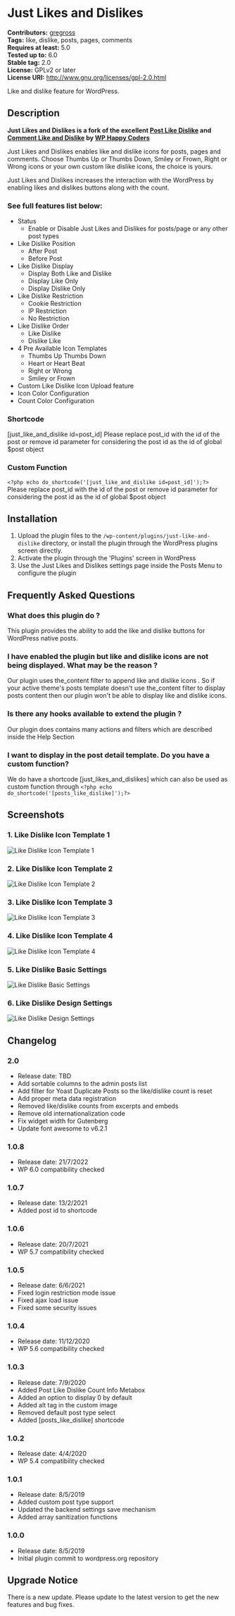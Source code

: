 # Just Likes and Dislikes #
**Contributors:** [gregross](https://profiles.wordpress.org/gregross/)  
**Tags:** like, dislike, posts, pages, comments  
**Requires at least:** 5.0  
**Tested up to:** 6.0  
**Stable tag:** 2.0  
**License:** GPLv2 or later  
**License URI:** http://www.gnu.org/licenses/gpl-2.0.html  

Like and dislike feature for WordPress.

## Description ##
**Just Likes and Dislikes is a fork of the excellent [Post Like Dislike](https://wordpress.org/plugins/posts-like-dislike/) and [Comment Like and Dislike](https://wordpress.org/plugins/comments-like-dislike/) by [WP Happy Coders](http://wphappycoders.com/)**

Just Likes and Dislikes enables like and dislike icons for posts, pages and comments. Choose Thumbs Up or Thumbs Down, Smiley or Frown, Right or Wrong icons or your own custom like dislike icons, the choice is yours.

Just Likes and Dislikes increases the interaction with the WordPress by enabling likes and dislikes buttons along with the count.

### See full features list below: ###
* Status
    - Enable or Disable Just Likes and Dislikes for posts/page or any other post types
* Like Dislike Position
    - After Post
    - Before Post
* Like Dislike Display
    - Display Both Like and Dislike
    - Display Like Only
    - Display Dislike Only
* Like Dislike Restriction
    - Cookie Restriction
    - IP Restriction
    - No Restriction
* Like Dislike Order
    - Like Dislike
    - Dislike Like
* 4 Pre Available Icon Templates
    - Thumbs Up Thumbs Down
    - Heart or Heart Beat
    - Right or Wrong
    - Smiley or Frown
* Custom Like Dislike Icon Upload feature
* Icon Color Configuration
* Count Color Configuration

### Shortcode ###
[just_like_and_dislike id=post_id]
Please replace post_id with the id of the post or remove id parameter for considering the post id as the id of global $post object

### Custom Function ###
`<?php echo do_shortcode('[just_like_and_dislike id=post_id]');?>`
Please replace post_id with the id of the post or remove id parameter for considering the post id as the id of global $post object

## Installation ##

1. Upload the plugin files to the `/wp-content/plugins/just-like-and-dislike` directory, or install the plugin through the WordPress plugins screen directly.
1. Activate the plugin through the 'Plugins' screen in WordPress
1. Use the Just Likes and Dislikes settings page inside the Posts Menu to configure the plugin

## Frequently Asked Questions ##
### What does this plugin do ? ###
This plugin provides the ability to add the like and dislike buttons for WordPress native posts.

### I have enabled the plugin but like and dislike icons are not being displayed. What may be the reason ? ###
Our plugin uses the_content filter to append like and dislike icons . So if your active theme's posts template doesn't use the_content filter to display posts content then our plugin won't be able to display like and dislike icons.

### Is there any hooks available to extend the plugin ? ###
Our plugin does contains many actions and filters which are described inside the Help Section

### I want to display in the post detail template. Do you have a custom function? ###
We do have a shortcode [just_likes_and_dislikes] which can also be used as custom function through `<?php echo do_shortcode('[posts_like_dislike]');?>`

## Screenshots ##

### 1. Like Dislike Icon Template 1 ###
![Like Dislike Icon Template 1](assets/screenshot-1.png)

### 2. Like Dislike Icon Template 2 ###
![Like Dislike Icon Template 2](assets/screenshot-2.png)

### 3. Like Dislike Icon Template 3 ###
![Like Dislike Icon Template 3](assets/screenshot-3.png)

### 4. Like Dislike Icon Template 4 ###
![Like Dislike Icon Template 4](assets/screenshot-4.png)

### 5. Like Dislike Basic Settings ###
![Like Dislike Basic Settings](assets/screenshot-5.png)

### 6. Like Dislike Design Settings ###
![Like Dislike Design Settings](assets/screenshot-6.png)


## Changelog ##
### 2.0 ###
* Release date: TBD
* Add sortable columns to the admin posts list
* Add filter for Yoast Duplicate Posts so the like/dislike count is reset
* Add proper meta data registration
* Removed like/dislike counts from excerpts and embeds
* Remove old internationalization code
* Fix widget width for Gutenberg
* Update font awesome to v6.2.1

### 1.0.8 ###
* Release date: 21/7/2022
* WP 6.0 compatibility checked

### 1.0.7 ###
* Release date: 13/2/2021
* Added post id to shortcode

### 1.0.6 ###
* Release date: 20/7/2021
* WP 5.7 compatibility checked

### 1.0.5 ###
* Release date: 6/6/2021
* Fixed login restriction mode issue
* Fixed ajax load issue
* Fixed some security issues

### 1.0.4 ###
* Release date: 11/12/2020
* WP 5.6 compatibility checked

### 1.0.3 ###
* Release date: 7/9/2020
* Added Post Like Dislike Count Info Metabox
* Added an option to display 0 by default
* Added alt tag in the custom image
* Removed default post type select
* Added [posts_like_dislike] shortcode

### 1.0.2 ###
* Release date: 4/4/2020
* WP 5.4 compatibility checked

### 1.0.1 ###
* Release date: 8/5/2019
* Added custom post type support
* Updated the backend settings save mechanism
* Added array sanitization functions

### 1.0.0 ###
* Release date: 8/5/2019
* Initial plugin commit to wordpress.org repository

## Upgrade Notice ##
There is a new update. Please update to the latest version to get the new features and bug fixes.
